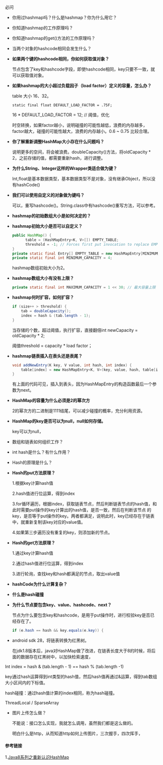 

必问

* 你用过hashmap吗？什么是hashmap？你为什么用它？

* 你知道hashmap的工作原理吗？

* 你知道hashmap的get()方法的工作原理吗？

* 当两个对象的hashcode相同会发生什么？

* **如果两个键的hashcode相同，你如何获取值对象？**

  节点包含了key和hashcode字段，即使hashcode相同，key只要不一致，就可以获取值对象。

* **如果hashmap的大小超过负载因子（load factor）定义的容量，怎么办？**

  table 大小 16、32。

  ```
  static final float DEFAULT_LOAD_FACTOR = .75F; 
  ```

  16 * DEFAULT_LOAD_FACTOR = 12;  // 阈值，优化

  时空转换，如果factor越小，说明碰撞的可能性越低，浪费的内存越多，factor越大，碰撞的可能性越大，浪费的内存越小。0.6 ~ 0.75 比较合理。

* **你了解重新调整HashMap大小存在什么问题吗？**

  说明更多的空间，将会被浪费。doubleCapacity()方法，将oldCapacity * 2，之前存储的值，都需要重新hash，进行调整。

* **为什么String、Integer这样的Wrapper类适合做为键？**

  Int,float是基本数据类型，基本数据类型不是对象，没有继承Object，所以没有hashCode()

* **我们可以使用自定义的对象做为键吗？**

  可以，重写hashcode()。String.class中有hashcode()重写方法，可以参考。

* **hashmap的初始数组大小是如何决定的？**

* **hashmap初始大小是否可以自定义？**

  ```java
  public HashMap() {
  		table = (HashMapEntry<K, V>[]) EMPTY_TABLE;
  		threshold = -1; // Forces first put invocation to replace EMPTY_TABLE
  }
  private static final Entry[] EMPTY_TABLE = new HashMapEntry[MINIMUM_CAPACITY >>> 1];
  private static final int MINIMUM_CAPACITY = 4;
  ```

  hashmap数组初始大小为2。

* **hashmap数组大小有没有上限？**

  ```java
  private static final int MAXIMUM_CAPACITY = 1 << 30; // 最大容量上限
  ```

* **hashmap何时扩容，如何扩容？**

  ```java
  if (size++ > threshold) {
      tab = doubleCapacity();
      index = hash & (tab.length - 1);
  }
  ```

  当存储的个数，超过阈值，执行扩容，直接翻倍int newCapacity = oldCapacity * 2;

  阈值threshold = capacity * load factor；

* **hashmap链表插入在表头还是表尾？**

  ```java
  void addNewEntry(K key, V value, int hash, int index) {
      table[index] = new HashMapEntry<K, V>(key, value, hash, table[index]);
  }
  ```

  有上面的代码可见，插入到表头，因为HashMapEntry的构造函数最后一个参数为next。

* **HashMap的容量为什么必须是2的幂次方**

  2的幂次方的二进制是1111结尾，可以减少碰撞的概率，充分利用资源。

* **HashMap的key是否可以为null，null如何存储。**

  key可以为null，







* 数组和链表如何组织工作？

* int hash是什么？有什么作用？

* Hash的原理是什么？

* **Hash的put方法原理？**

  1.根据key计算hash值

  2.hash值进行位运算，得到index

  3.for循环遍历，根据index，获取链表节点，然后判断链表节点的hash值，和此时需要put操作的key计算出的hash值，是否一致，然后在判断该节点 的key，是否等于put操作的key。两者都满足，说明此时，key已经存在于链表中，就重新复制该key对应的value值。

  4.如果第三步遍历没有重复的key，则添加新的节点。

* **Hash的get方法原理？**

  1.通过key计算hash值

  2.通过hash值进行位运算，得到index

  3.进行轮询，查找key和hash都满足的节点，取出value值

* **hashCode为什么计算复杂？**

* **什么是hash碰撞**

* **为什么节点要包含key、value、hashcode、next？**

  节点为什么要包含key和hashcode，是用于put操作时，进行校验key是否已经存在了。

  ```java
  if (e.hash == hash && key.equals(e.key)) {
  ```

 

* android sdk 28，将链表转换为红黑树。

  在jdk1.8版本后，java对HashMap做了改进，在链表长度大于8的时候，将后面的数据存在红黑树中，以加快检索速度，



Int index = hash & (tab.length - 1)    ==   hash % (tab.length -1)

key通过hash运算得到int类型的hash值，然后hash值再通过&运算，得到tab数组大小区间内的下标值。

hash碰撞：通过hash值计算的index相同，称为hash碰撞。



ThreadLocal / SparseArray



* 图片上传怎么做？

  不能说：接口怎么实现，我就怎么调用，虽然我们都是这么做的。

  明白什么是http，从而知道http如何上传图片，三次握手，四次挥手，



#### 参考链接

1.[Java8系列之重新认识HashMap](https://zhuanlan.zhihu.com/p/21673805)





